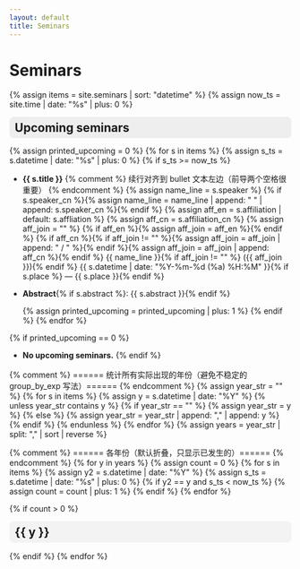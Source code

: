 ```yaml
---
layout: default
title: Seminars
---
```


# Seminars

{% assign items = site.seminars | sort: "datetime" %}
{% assign now_ts = site.time | date: "%s" | plus: 0 %}

<!-- ===== Upcoming（默认展开） ===== -->
<details class="seminar-section" id="upcoming" open markdown="1">
  <summary>
    <h2 style="display:inline; margin:0;">Upcoming seminars</h2>
  </summary>

{% assign printed_upcoming = 0 %}
{% for s in items %}
  {% assign s_ts = s.datetime | date: "%s" | plus: 0 %}
  {% if s_ts >= now_ts %}

* **{{ s.title }}**
  {% comment %} 续行对齐到 bullet 文本左边（前导两个空格很重要） {% endcomment %}
  {% assign name_line = s.speaker %}
  {% if s.speaker_cn %}{% assign name_line = name_line | append: " " | append: s.speaker_cn %}{% endif %}
  {% assign aff_en = s.affiliation | default: s.affliation %}
  {% assign aff_cn = s.affiliation_cn %}
  {% assign aff_join = "" %}
  {% if aff_en %}{% assign aff_join = aff_en %}{% endif %}
  {% if aff_cn %}{% if aff_join != "" %}{% assign aff_join = aff_join | append: " / " %}{% endif %}{% assign aff_join = aff_join | append: aff_cn %}{% endif %}
  {{ name_line }}{% if aff_join != "" %} ({{ aff_join }}){% endif %}
  {{ s.datetime | date: "%Y-%m-%d (%a) %H:%M" }}{% if s.place %} — {{ s.place }}{% endif %}

* **Abstract**{% if s.abstract %}: {{ s.abstract }}{% endif %}

  {% assign printed_upcoming = printed_upcoming | plus: 1 %}
  {% endif %}
{% endfor %}

{% if printed_upcoming == 0 %}
* **No upcoming seminars.**
{% endif %}
</details>

{% comment %}
  ====== 统计所有实际出现的年份（避免不稳定的 group_by_exp 写法）======
{% endcomment %}
{% assign year_str = "" %}
{% for s in items %}
  {% assign y = s.datetime | date: "%Y" %}
  {% unless year_str contains y %}
    {% if year_str == "" %}
      {% assign year_str = y %}
    {% else %}
      {% assign year_str = year_str | append: "," | append: y %}
    {% endif %}
  {% endunless %}
{% endfor %}
{% assign years = year_str | split: "," | sort | reverse %}

{% comment %}
  ====== 各年份（默认折叠，只显示已发生的）======
{% endcomment %}
{% for y in years %}
  {% assign count = 0 %}
  {% for s in items %}
    {% assign y2 = s.datetime | date: "%Y" %}
    {% assign s_ts = s.datetime | date: "%s" | plus: 0 %}
    {% if y2 == y and s_ts < now_ts %}
      {% assign count = count | plus: 1 %}
    {% endif %}
  {% endfor %}

  {% if count > 0 %}
<details class="seminar-year" id="year-{{ y }}" markdown="1">
  <summary>
    <h2 style="display:inline; margin:0;">{{ y }}</h2>
  </summary>

{% for s in items %}
  {% assign y2 = s.datetime | date: "%Y" %}
  {% assign s_ts = s.datetime | date: "%s" | plus: 0 %}
  {% if y2 == y and s_ts < now_ts %}

* **{{ s.title }}**
  {% assign name_line = s.speaker %}
  {% if s.speaker_cn %}{% assign name_line = name_line | append: " " | append: s.speaker_cn %}{% endif %}
  {% assign aff_en = s.affiliation | default: s.affliation %}
  {% assign aff_cn = s.affiliation_cn %}
  {% assign aff_join = "" %}
  {% if aff_en %}{% assign aff_join = aff_en %}{% endif %}
  {% if aff_cn %}{% if aff_join != "" %}{% assign aff_join = aff_join | append: " / " %}{% endif %}{% assign aff_join = aff_join | append: aff_cn %}{% endif %}
  {{ name_line }}{% if aff_join != "" %} ({{ aff_join }}){% endif %}
  {{ s.datetime | date: "%Y-%m-%d (%a) %H:%M" }}{% if s.place %} — {{ s.place }}{% endif %}

* **Abstract**{% if s.abstract %}: {{ s.abstract }}{% endif %}

  {% endif %}
{% endfor %}

</details>
  {% endif %}
{% endfor %}

<style>
/* 可选的浅样式：不影响你原有 Markdown 渲染 */
.seminar-section, .seminar-year { margin: 0 0 1rem 0; }
.seminar-section > summary, .seminar-year > summary {
  cursor: pointer;
  list-style: none;
  padding: .4rem .6rem;
  border-radius: .5rem;
  background: rgba(0,0,0,.04);
}
.seminar-section[open] > summary, .seminar-year[open] > summary {
  background: rgba(0,0,0,.06);
}
.seminar-section > summary::-webkit-details-marker,
.seminar-year > summary::-webkit-details-marker { display: none; }
</style>
